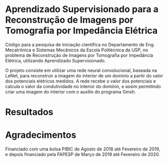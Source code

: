# Aprendizado Supervisionado para a Reconstrução de Imagens por Tomografia por Impedância Elétrica
Código para a pesquisa de iniciação científica no Departamento de Eng. Mecatrônica e Sistemas Mecânicos da Escola
Politécnica da USP, no problema de Reconstrução de Imagens por Tomografia por Impedância Elétrica,
utilizando Aprendizado Supervisionado.

O projeto consiste em utilizar uma rede neural convolucional, baseada na LeNet, para reconstruir a imagem do interior
de um domínio a partir do valor dos potenciais elétricos medidos. A rede recebe o valor dos potenciais e calcula o valor
da condutividade no interior do domínio, e assim permitindo criar uma imagem do interior com o auxílio do programa Gmsh.

# Resultados


# Agradecimentos
Financiado com uma bolsa PIBIC de Agosto de 2018 até Fevereiro de 2019, e depois financiado pela FAPESP de Março de 2019
até Fevereiro de 2020.
